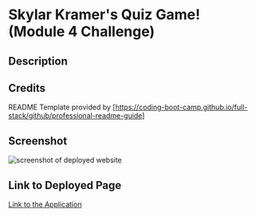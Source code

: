 # Skylar Kramer's Quiz Game! (Module 4 Challenge)

## Description



## Credits

README Template provided by [https://coding-boot-camp.github.io/full-stack/github/professional-readme-guide]

## Screenshot

![screenshot of deployed website]()

## Link to Deployed Page

[Link to the Application]()